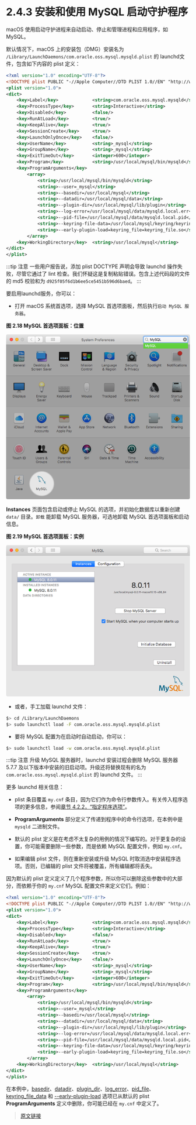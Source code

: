 # 2.4.3 安装和使用 MySQL 启动守护程序

macOS 使用启动守护进程来自动启动、停止和管理进程和应用程序，如 MySQL。

默认情况下，macOS 上的安装包（DMG）安装名为 `/Library/LaunchDaemons/com.oracle.oss.mysql.mysqld.plist` 的 launchd文件，包含如下内容的 plist 定义：

```xml
<?xml version="1.0" encoding="UTF-8"?>
<!DOCTYPE plist PUBLIC "-//Apple Computer//DTD PLIST 1.0//EN" "http://www.apple.com/DTDs/PropertyList-1.0.dtd">
<plist version="1.0">
<dict>
    <key>Label</key>             <string>com.oracle.oss.mysql.mysqld</string>
    <key>ProcessType</key>       <string>Interactive</string>
    <key>Disabled</key>          <false/>
    <key>RunAtLoad</key>         <true/>
    <key>KeepAlive</key>         <true/>
    <key>SessionCreate</key>     <true/>
    <key>LaunchOnlyOnce</key>    <false/>
    <key>UserName</key>          <string>_mysql</string>
    <key>GroupName</key>         <string>_mysql</string>
    <key>ExitTimeOut</key>       <integer>600</integer>
    <key>Program</key>           <string>/usr/local/mysql/bin/mysqld</string>
    <key>ProgramArguments</key>
        <array>
            <string>/usr/local/mysql/bin/mysqld</string>
            <string>--user=_mysql</string>
            <string>--basedir=/usr/local/mysql</string>
            <string>--datadir=/usr/local/mysql/data</string>
            <string>--plugin-dir=/usr/local/mysql/lib/plugin</string>
            <string>--log-error=/usr/local/mysql/data/mysqld.local.err</string>
            <string>--pid-file=/usr/local/mysql/data/mysqld.local.pid</string>
            <string>--keyring-file-data=/usr/local/mysql/keyring/keyring</string>
            <string>--early-plugin-load=keyring_file=keyring_file.so</string>
        </array>
    <key>WorkingDirectory</key>  <string>/usr/local/mysql</string>
</dict>
</plist>
```

:::tip 注意
一些用户报告说，添加 plist DOCTYPE 声明会导致 launchd 操作失败，尽管它通过了 lint 检查。我们怀疑这是复制粘贴错误。包含上述代码段的文件的 md5 校验和为 `d925f05f6d1b6ee5ce5451b596d6baed`。
:::

要启用launchd服务，你可以：

- 打开 macOS 系统首选项，选择 MySQL 首选项面板，然后执行`启动 MySQL 服务器`。

**图 2.18 MySQL 首选项面板：位置**

![MySQL Preference Pane: Location](../../_media/mac-installer-preference-pane-location.png)

**Instances** 页面包含启动或停止 MySQL 的选项，并初始化数据库以重新创建 `data/` 目录。`卸载` 能卸载 MySQL 服务器，可选地卸载 MySQL 首选项面板和启动信息。

**图 2.19 MySQL 首选项面板：实例**

![MySQL Preference Pane: Instances](../../_media/mac-installer-preference-pane-instances.png)

- 或者，手工加载 launchd 文件：

```bash
$> cd /Library/LaunchDaemons
$> sudo launchctl load -F com.oracle.oss.mysql.mysqld.plist
```

- 要将 MySQL 配置为在启动时自动启动，你可以：

```bash
$> sudo launchctl load -w com.oracle.oss.mysql.mysqld.plist
```

:::tip 注意
升级 MySQL 服务器时，launchd 安装过程会删除 MySQL 服务器 5.7.7 及以下版本中安装的旧启动项。升级还将替换现有的名为 `com.oracle.oss.mysql.mysqld.plist` 的 launchd 文件。
:::

更多 launchd 相关信息：

- plist 条目覆盖 `my.cnf` 条目，因为它们作为命令行参数传入。有关传入程序选项的更多信息，参阅[章节 4.2.2，“指定程序选项”](/4/4.2/4.2.2/program-options.html)。

- **ProgramArguments** 部分定义了传递到程序中的命令行选项，在本例中是 `mysqld` 二进制文件。

- 默认的 plist 定义是在考虑不太复杂的用例的情况下编写的。对于更复杂的设置，你可能需要删除一些参数，而是依赖 MySQL 配置文件，例如 `my.cnf`。

- 如果编辑 plist 文件，则在重新安装或升级 MySQL 时取消选中安装程序选项。否则，已编辑的 plist 文件将被覆盖，所有编辑都将丢失。

因为默认的 plist 定义定义了几个程序参数，所以你可以删除这些参数中的大部分，而依赖于你的 `my.cnf` MySQL 配置文件来定义它们。例如：

```xml
<?xml version="1.0" encoding="UTF-8"?>
<!DOCTYPE plist PUBLIC "-//Apple Computer//DTD PLIST 1.0//EN" "http://www.apple.com/DTDs/PropertyList-1.0.dtd">
<plist version="1.0">
<dict>
    <key>Label</key>             <string>com.oracle.oss.mysql.mysqld</string>
    <key>ProcessType</key>       <string>Interactive</string>
    <key>Disabled</key>          <false/>
    <key>RunAtLoad</key>         <true/>
    <key>KeepAlive</key>         <true/>
    <key>SessionCreate</key>     <true/>
    <key>LaunchOnlyOnce</key>    <false/>
    <key>UserName</key>          <string>_mysql</string>
    <key>GroupName</key>         <string>_mysql</string>
    <key>ExitTimeOut</key>       <integer>600</integer>
    <key>Program</key>           <string>/usr/local/mysql/bin/mysqld</string>
    <key>ProgramArguments</key>
        <array>
            <string>/usr/local/mysql/bin/mysqld</string>
            <string>--user=_mysql</string>
            <string>--basedir=/usr/local/mysql</string>
            <string>--datadir=/usr/local/mysql/data</string>
            <string>--plugin-dir=/usr/local/mysql/lib/plugin</string>
            <string>--log-error=/usr/local/mysql/data/mysqld.local.err</string>
            <string>--pid-file=/usr/local/mysql/data/mysqld.local.pid</string>
            <string>--keyring-file-data=/usr/local/mysql/keyring/keyring</string>
            <string>--early-plugin-load=keyring_file=keyring_file.so</string>
        </array>
    <key>WorkingDirectory</key>  <string>/usr/local/mysql</string>
</dict>
</plist>
```

在本例中，[basedir](/5/5.1/5.1.8/server-system-variables.html)、[datadir](/5/5.1/5.1.8/server-system-variables.html)、[plugin_dir](/5/5.1/5.1.8/server-system-variables.html)、[log_error](/5/5.1/5.1.8/server-system-variables.html)、[pid_file](/5/5.1/5.1.8/server-system-variables.html)、[keyring_file_data](/6/6.4/6.4.4/6.4.4.18/keyring-system-variables.html) 和 [--early-plugin-load](/5/5.1/5.1.7/server-options.html) 选项已从默认的 plist **ProgramArguments** 定义中删除，你可能已经在 `my.cnf` 中定义了。

> [原文链接](https://dev.mysql.com/doc/refman/8.0/en/macos-installation-launchd.html)
